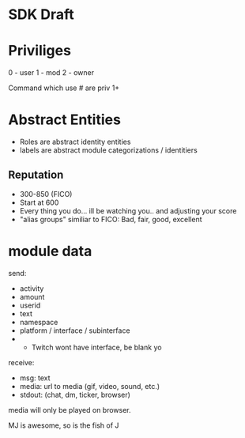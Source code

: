 # SDK Draft

# Priviliges 
0 - user
1 - mod
2 - owner

Command which use # are priv 1+ 

# Abstract Entities
* Roles are abstract identity entities
* labels are abstract module categorizations / identitiers

## Reputation
* 300-850 (FICO)
* Start at 600
* Every thing you do... ill be watching you.. and adjusting your score
* "alias groups" similiar to FICO: Bad, fair, good, excellent

# module data
send:
* activity
* amount
* userid
* text
* namespace
* platform / interface / subinterface
* * Twitch wont have interface, be blank yo
 
receive:
* msg: text
* media: url to media (gif, video, sound, etc.) 
* stdout: (chat, dm, ticker, browser)

media will only be played on browser.

MJ is awesome, so is the fish of J
